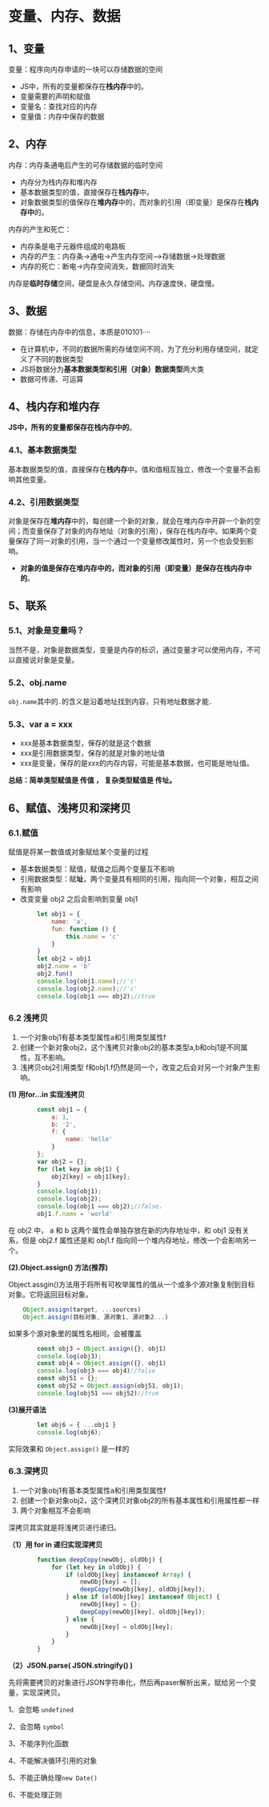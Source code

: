 # 变量、内存、数据

## 1、变量

变量：程序向内存申请的一块可以存储数据的空间

- JS中，所有的变量都保存在**栈内存**中的。
- 变量需要的声明和赋值
- 变量名：查找对应的内存
- 变量值：内存中保存的数据

## 2、内存

内存：内存条通电后产生的可存储数据的临时空间

- 内存分为栈内存和堆内存
- 基本数据类型的值，直接保存在**栈内存**中。
- 对象数据类型的值保存在**堆内存**中的，而对象的引用（即变量）是保存在**栈内存中**的。

内存的产生和死亡：

- 内存条是电子元器件组成的电路板
- 内存的产生：内存条->通电->产生内存空间—>存储数据->处理数据
- 内存的死亡：断电->内存空间消失，数据同时消失

内存是**临时存储**空间，硬盘是永久存储空间。内存速度快，硬盘慢。

## 3、数据

数据：存储在内存中的信息，本质是010101····

- 在计算机中，不同的数据所需的存储空间不同，为了充分利用存储空间，就定义了不同的数据类型
- JS将数据分为**基本数据类型和引用（对象）数据类型**两大类
- 数据可传递、可运算

## 4、栈内存和堆内存

**JS中，所有的变量都保存在栈内存中的**。

### 4.1、基本数据类型

基本数据类型的值，直接保存在**栈内存**中。值和值相互独立，修改一个变量不会影响其他变量。

### 4.2、引用数据类型

对象是保存在**堆内存**中的，每创建一个新的对象，就会在堆内存中开辟一个新的空间；而变量保存了对象的内存地址（对象的引用），保存在栈内存中。如果两个变量保存了同一对象的引用，当一个通过一个变量修改属性时，另一个也会受到影响。

- **对象的值是保存在堆内存中的，而对象的引用（即变量）是保存在栈内存中的**。

## 5、联系

### 5.1、对象是变量吗？

当然不是，对象是数据类型，变量是内存的标识，通过变量才可以使用内存，不可以直接说对象是变量。

### 5.2、obj.name

`obj.name`其中的`.`的含义是沿着地址找到内容，只有地址数据才能`.`

### 5.3、var a = xxx

- xxx是基本数据类型，保存的就是这个数据
- xxx是引用数据类型，保存的就是对象的地址值
- xxx是变量，保存的是xxx的内存内容，可能是基本数据，也可能是地址值。

**总结：简单类型赋值是 传值 ， 复杂类型赋值是 传址。**

## 6、赋值、浅拷贝和深拷贝

### 6.1.赋值

赋值是将某一数值或对象赋给某个变量的过程

- 基本数据类型：赋值，赋值之后两个变量互不影响
- 引用数据类型：赋**址**，两个变量具有相同的引用，指向同一个对象，相互之间有影响
- 改变变量 obj2 之后会影响到变量 obj1

```js
        let obj1 = {
            name: 'a',
            fun: function () {
                this.name = 'c'
            }
        }
        let obj2 = obj1
        obj2.name = 'b'
        obj2.fun()
        console.log(obj1.name);//'c'
        console.log(obj2.name);//'c'
        console.log(obj1 === obj2);//true
```

### 6.2 浅拷贝

1. 一个对象obj1有基本类型属性a和引用类型属性f
2. 创建一个新对象obj2，这个浅拷贝对象obj2的基本类型a,b和obj1是不同属性，互不影响。
3. 浅拷贝obj2引用类型 f和obj1.f仍然是同一个，改变之后会对另一个对象产生影响。

**(1) 用for...in 实现浅拷贝**

```js
        const obj1 = {
            a: 1,
            b: '2',
            f: {
                name: 'hello'
            }
        };
        var obj2 = {};
        for (let key in obj1) {
            obj2[key] = obj1[key];
        }
        console.log(obj1);
        console.log(obj2);
        console.log(obj1 === obj2);//false，
        obj1.f.name = 'world'
```

在 obj2 中， a 和 b 这两个属性会单独存放在新的内存地址中，和 obj1 没有关系，但是 obj2.f 属性还是和 obj1.f 指向同一个堆内存地址，修改一个会影响另一个。

**(2).Object.assign() 方法(推荐)**

Object.assgin()方法用于将所有可枚举属性的值从一个或多个源对象复制到目标对象。它将返回目标对象。

```js
	Object.assign(target, ...sources)
	Object.assign(目标对象, 源对象1, 源对象2...)
```

如果多个源对象里的属性名相同，会被覆盖

```js
        const obj3 = Object.assign({}, obj1)
        console.log(obj3);
        const obj4 = Object.assign({}, obj1)
        console.log(obj3 === obj4)//false
        const obj51 = {};
        const obj52 = Object.assign(obj51, obj1);
        console.log(obj51 === obj52)//true
```

**(3)展开语法**

```js
        let obj6 = { ...obj1 }
        console.log(obj6);
```

实际效果和 `Object.assign()` 是一样的

### 6.3.深拷贝

1. 一个对象obj1有基本类型属性a和引用类型属性f
2. 创建一个新对象obj2，这个深拷贝对象obj2的所有基本属性和引用属性都一样
3. 两个对象相互不会影响

深拷贝其实就是将浅拷贝进行递归。

**（1）用 for in 递归实现深拷贝**

````js
        function deepCopy(newObj, oldObj) {
            for (let key in oldObj) {
                if (oldObj[key] instanceof Array) {
                    newObj[key] = [];
                    deepCopy(newObj[key], oldObj[key]);
                } else if (oldObj[key] instanceof Object) {
                    newObj[key] = {};
                    deepCopy(newObj[key], oldObj[key]);
                } else {
                    newObj[key] = oldObj[key];
                }
            }
        }
````

**（2）JSON.parse(  JSON.stringify()  )** 

先将需要拷贝的对象进行JSON字符串化，然后再paser解析出来，赋给另一个变量，实现深拷贝。

1、会忽略 `undefined`

2、会忽略 `symbol`

3、不能序列化函数

4、不能解决循环引用的对象

5、不能正确处理`new Date()`

6、不能处理正则
